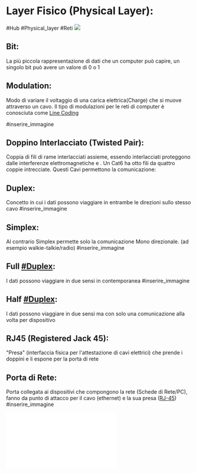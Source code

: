 # Layer Fisico (Physical Layer):
#Hub #Physical_layer #Reti
![](Studio/It%20Support/Bits%20and%20Bytes%20of%20Networking/Modello%20TCP%20IP.md#^a6c30f)

## Bit:
La più piccola rappresentazione di dati che un computer può capire, un singolo bit può avere un valore di 0 o 1

## Modulation:
Modo di variare il voltaggio di una carica elettrica(Charge) che si muove attraverso un cavo. Il tipo di modulazioni per le reti di computer è conosciuta come <u>Line Coding</u>

#inserire_immagine 

## Doppino Interlacciato (Twisted Pair):
Coppia di fili di rame interlacciati assieme, essendo interlacciati proteggono dalle interferenze elettromagnetiche e [](Studio/It%20Support/Bits%20and%20Bytes%20of%20Networking/Cavi%20di%20Rete.md#crosstalk%20Diafonia%7CCrosstalk). Un Cat6 ha otto fili da quattro coppie intrecciate.
Questi Cavi permettono la comunicazione:
## Duplex:
Concetto in cui i dati possono viaggiare in entrambe le direzioni sullo stesso cavo
#inserire_immagine 

## Simplex:
Al contrario Simplex permette solo la comunicazione Mono direzionale. (ad esempio walkie-talkie/radio)
#inserire_immagine 

## Full [#Duplex](#Duplex):
I dati possono viaggiare in due sensi in contemporanea
#inserire_immagine 

## Half [#Duplex](#Duplex):
I dati possono viaggiare in due sensi ma con solo una comunicazione alla volta per dispositivo

## RJ45 (Registered Jack 45):
"Presa" (interfaccia fisica per l'attestazione di cavi elettrici) che prende i doppini e li espone per la porta di rete

## Porta di Rete:
Porta collegata ai dispositivi che compongono la rete (Schede di Rete/PC), fanno da punto di attacco per il cavo (ethernet) e la sua presa ([RJ-45](#RJ45%20Registered%20Jack%2045))
#inserire_immagine 

![Broadband Connections (and more)](Studio/It%20Support/Bits%20and%20Bytes%20of%20Networking/Broadband%20Connections%20(and%20more).md)
